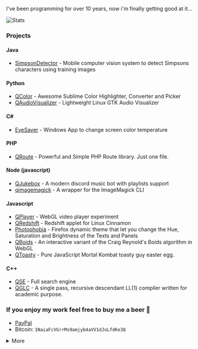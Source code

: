 I've been programming for over 10 years, now i'm finally getting good at it...

![Stats](https://github-readme-stats.vercel.app/api?username=raphaelquintao&layout=default&show_icons=true&hide_border=true&disable_animations=true&locale=en&bg_color=161b22&title_color=c9d1d9&text_color=c9d1d9&icon_color=fe428e&cache_seconds=1800&hide_title=true&custom_title=Hi%20there!)

### Projects
#### Java
- [SimpsonDetector](https://github.com/raphaelquintao/SimpsonDetector) - Mobile computer vision system to detect Simpsons characters using training images

#### Python
- [QColor](https://github.com/raphaelquintao/QColor) - Awesome Sublime Color Highlighter, Converter and Picker 
- [QAudioVisualizer](https://github.com/raphaelquintao/QAudioVisualizer) - Lightweight Linux GTK Audio Visualizer

#### C#
- [EyeSaver](https://github.com/raphaelquintao/EyeSaver) - Windows App to change screen color temperature

#### PHP
- [QRoute](https://github.com/raphaelquintao/QRoute) - Powerful and Simple PHP Route library. Just one file. 

#### Node (javascript)
- [QJukebox](https://github.com/raphaelquintao/QJukebox) - A modern discord music bot with playlists support
- [qimagemagick](https://github.com/raphaelquintao/node-qimagemagick) - A wrapper for the ImageMagick CLI

#### Javascript
- [QPlayer](https://github.com/raphaelquintao/QPlayer) - WebGL video player experiment
- [QRedshift](https://github.com/raphaelquintao/QRedshift) - Redshift applet for Linux Cinnamon  
- [Photophobia](https://github.com/raphaelquintao/PhotophobiaFirefox) - Firefox dynamic theme that let you change the Hue, Saturation and Brightness of the Texts and Panels
- [QBoids](https://github.com/raphaelquintao/QBoids) - An interactive variant of the Craig Reynold's Boids algorithm in WebGL  
- [QToasty](https://github.com/raphaelquintao/QToasty) - Pure JavaScript Mortal Kombat toasty guy easter egg. 

#### C++
- [QSE](https://github.com/raphaelquintao/QSE) - Full search engine
- [QGLC](https://github.com/raphaelquintao/QGLC) - A single pass, recursive descendant LL(1) compiler written for academic purpose. 

### If you enjoy my work feel free to buy me a beer :beer:
 - [PayPal](https://www.paypal.com/cgi-bin/webscr?cmd=_s-xclick&hosted_button_id=ZLHQD3GQ5YNR6&source=url)
 - Bitcoin: ```1NaiaFcVGrrMs9amjyb4aVV1dJoLfdKe3Q```

<details closed>
<summary>More</summary>
<br>
Hire a programmer who makes open source code, if he does it for free imagine what he can do when he gets paid? 

</details>
